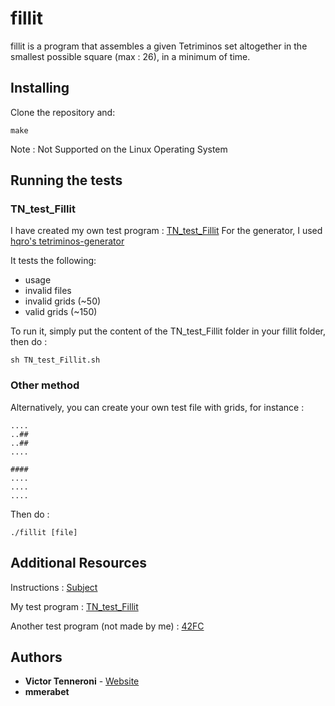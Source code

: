 # fillit

fillit is a program that assembles a given Tetriminos set altogether in the smallest possible square (max : 26), in a minimum of time.

## Installing

Clone the repository and: 

```
make
```

Note : Not Supported on the Linux Operating System

## Running the tests

### TN_test_Fillit

I have created my own test program : [TN_test_Fillit](https://github.com/vtennero/TN_test_Fillit)
For the generator, I used [hqro's tetriminos-generator](http://bit.ly/2pRgAIA)

It tests the following:
* usage
* invalid files
* invalid grids (~50)
* valid grids (~150)

To run it, simply put the content of the TN_test_Fillit folder in your fillit folder, then do :

```
sh TN_test_Fillit.sh
```

### Other method

Alternatively, you can create your own test file with grids, for instance :

```
....
..##
..##
....

####
....
....
....
```

Then do :
```
./fillit [file]
```

## Additional Resources

Instructions : [Subject](https://www.dropbox.com/s/kyufuvmzfua01rp/fillit.en.pdf?dl=0)

My test program : [TN_test_Fillit](https://github.com/vtennero/TN_test_Fillit)

Another test program (not made by me) : [42FC](https://github.com/jgigault/42FileChecker)

## Authors

* **Victor Tenneroni** - [Website](http://victor-tenneroni.com/)
* **mmerabet**
